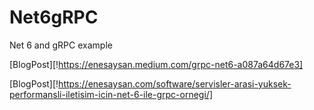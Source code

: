 # Net6gRPC
Net 6 and gRPC example

[BlogPost][!https://enesaysan.medium.com/grpc-net6-a087a64d67e3]

[BlogPost][!https://enesaysan.com/software/servisler-arasi-yuksek-performansli-iletisim-icin-net-6-ile-grpc-ornegi/]
